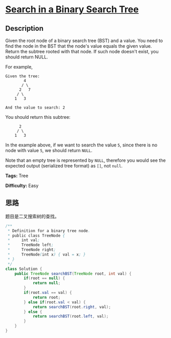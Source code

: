 # [Search in a Binary Search Tree][title]

## Description

Given the root node of a binary search tree (BST) and a value. You need to find the node in the BST that the node's value equals the given value. Return the subtree rooted with that node. If such node doesn't exist, you should
return NULL.

For example,

```
Given the tree:
        4
       / \
      2   7
     / \
    1   3

And the value to search: 2
```

You should return this subtree:

```
      2
     / \
    1   3
```

In the example above, if we want to search the value `5`, since there is no node with value `5`, we should return `NULL`.

Note that an empty tree is represented by `NULL`, therefore you would see the expected output (serialized tree format) as `[]`, not `null`.

**Tags:** Tree

**Difficulty:** Easy

## 思路

题目是二叉搜索树的查找。

``` java
/**
 * Definition for a binary tree node.
 * public class TreeNode {
 *     int val;
 *     TreeNode left;
 *     TreeNode right;
 *     TreeNode(int x) { val = x; }
 * }
 */
class Solution {
    public TreeNode searchBST(TreeNode root, int val) {
        if(root == null) {
            return null;
        }
        if(root.val == val) {
            return root;
        } else if(root.val < val) {
            return searchBST(root.right, val);
        } else {
            return searchBST(root.left, val);
        }
    }
}
```

[title]: https://leetcode.com/problems/search-in-a-binary-search-tree
